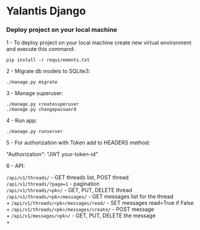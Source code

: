 # **Yalantis Django** </br>

### Deploy project on your local machine </br>

1 - To deploy project on your local machine create new virtual environment and execute this command:<br />

`pip install -r requirements.txt`<br />

2 - Migrate db models to SQLite3:<br />

`./manage.py migrate`</br>

3 - Manage superuser:</br>

`./manage.py createsuperuser` <br />
`./manage.py changepassword` <br />

4 - Run app:<br />

`./manage.py runserver`<br />

5 - For authorization with Token add to HEADERS method:<br />

"Authorization": "JWT your-token-id"<br />

6 - API:<br />

`/api/v1/threads/` - GET threads list, POST thread <br />
`/api/v1/threads/?page=1` - pagination <br />
`/api/v1/threads/<pk>/` - GET, PUT, DELETE thread <br />
`/api/v1/threads/<pk>/messages/` - GET messages list for the thread <br /> +
`/api/v1/threads/<pk>/messages/read/` - SET messages read=True if False <br /> +
`/api/v1/threads/<pk>/messages/create/` - POST message <br /> +
`/api/v1/messages/<pk>/` - GET, PUT, DELETE the message <br /> +
